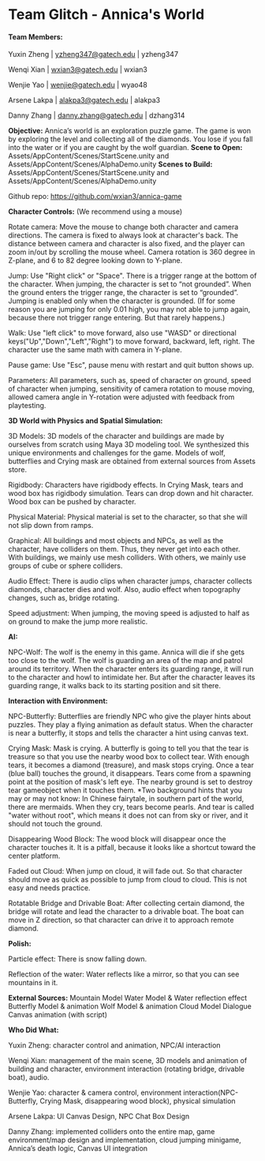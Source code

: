 # Team Glitch - Annica's World

#### Team Members:
Yuxin Zheng | yzheng347@gatech.edu | yzheng347

Wenqi Xian | wxian3@gatech.edu | wxian3

Wenjie Yao | wenjie@gatech.edu | wyao48

Arsene Lakpa | alakpa3@gatech.edu | alakpa3

Danny Zhang | danny.zhang@gatech.edu | dzhang314

**Objective:** Annica’s world is an exploration puzzle game. The game is won by exploring the level and collecting all of the diamonds. You lose if you fall into the water or if you are caught by the wolf guardian.
**Scene to Open:** Assets/AppContent/Scenes/StartScene.unity and Assets/AppContent/Scenes/AlphaDemo.unity
**Scenes to Build:** Assets/AppContent/Scenes/StartScene.unity and Assets/AppContent/Scenes/AlphaDemo.unity

Github repo: https://github.com/wxian3/annica-game

**Character Controls:** (We recommend using a mouse)

Rotate camera:
Move the mouse to change both character and camera directions. The camera is fixed to always look at character's back. The distance between camera and character is also  fixed, and the player can zoom in/out by scrolling the mouse wheel. Camera rotation is 360 degree in Z-plane, and 6 to 82 degree looking down to Y-plane.

Jump:
Use "Right click" or "Space". There is a trigger range at the bottom of the character. When jumping, the character is set to “not grounded”. When the ground enters the trigger range, the character is set to “grounded”. Jumping is enabled only when the character is grounded. (If for some reason you are jumping for only 0.01 high, you may not able to jump again, because there not trigger range entering. But that rarely happens.)

Walk:
Use "left click" to move forward, also use "WASD" or directional keys("Up","Down","Left","Right") to move forward, backward, left, right. The character use the same math with camera in Y-plane.

Pause game:
Use "Esc", pause menu with restart and quit button shows up.

Parameters:
All parameters, such as, speed of character on ground, speed of character when jumping, sensitivity of camera rotation to mouse moving, allowed camera angle in Y-rotation were adjusted with feedback from playtesting.

**3D World with Physics and Spatial Simulation:**

3D Models:
3D models of the character and buildings are made by ourselves from scratch using Maya 3D modeling tool. We synthesized this unique environments and challenges for the game. Models of wolf, butterflies and Crying mask are obtained from external sources from Assets store.

Rigidbody:
Characters have rigidbody effects. In Crying Mask, tears and wood box has rigidbody simulation. Tears can drop down and hit character. Wood box can be pushed by character.

Physical Material:
Physical material is set to the character, so that she will not slip down from ramps.

Graphical:
All buildings and most objects and NPCs, as well as the character, have colliders on them. Thus, they never get into each other. With buildings, we mainly use mesh colliders. With others, we mainly use groups of cube or sphere colliders.

Audio Effect:
There is audio clips when character jumps, character collects diamonds, character dies and wolf. Also, audio effect when topography changes, such as, bridge rotating.

Speed adjustment:
When jumping, the moving speed is adjusted to half as on ground to make the jump more realistic.

**AI:**

NPC-Wolf:
The wolf is the enemy in this game. Annica will die if she gets too close to the wolf. The wolf is guarding an area of the map and patrol around its territory. When the character enters its guarding range, it will run to the character and howl to intimidate her. But after the character leaves its guarding range, it walks back to its starting position and sit there.

**Interaction with Environment:**

NPC-Butterfly:
Butterflies are friendly NPC who give the player hints about puzzles. They play a flying animation as default status. When the character is near a butterfly, it stops and tells the character a hint using canvas text.

Crying Mask:
Mask is crying. A butterfly is going to tell you that the tear is treasure so that you use the nearby wood box to collect tear. With enough tears, it becomes a diamond (treasure), and mask stops crying. Once a tear (blue ball) touches the ground, it disappears.
Tears come from a spawning point at the position of mask's left eye. The nearby ground is set to destroy tear gameobject when it touches them.
*Two background hints that you may or may not know: In Chinese fairytale, in southern part of the world, there are mermaids. When they cry, tears become pearls. And tear is called "water without root", which means it does not can from sky or river, and it should not touch the ground.

Disappearing Wood Block:
The wood block will disappear once the character touches it. It is a pitfall, because it looks like a shortcut toward the center platform.

Faded out Cloud:
When jump on cloud, it will fade out. So that character should move as quick as possible to jump from cloud to cloud. This is not easy and needs practice.

Rotatable Bridge and Drivable Boat:
After collecting certain diamond, the bridge will rotate and lead the character to a drivable boat. The boat can move in Z direction, so that character can drive it to approach remote diamond.

**Polish:**

Particle effect:
There is snow falling down.

Reflection of the water:
Water reflects like a mirror, so that you can see mountains in it.



**External Sources:**
Mountain Model
Water Model & Water reflection effect
Butterfly Model & animation
Wolf Model & animation
Cloud Model
Dialogue Canvas animation (with script)

**Who Did What:**

Yuxin Zheng: character control and animation, NPC/AI interaction

Wenqi Xian: management of the main scene, 3D models and animation of building and character, environment interaction (rotating bridge, drivable boat), audio.

Wenjie Yao: character & camera control, environment interaction(NPC-Butterfly, Crying Mask, disappearing wood block), physical simulation

Arsene Lakpa: UI Canvas Design, NPC Chat Box Design

Danny Zhang: implemented colliders onto the entire map, game environment/map design and implementation, cloud jumping minigame, Annica’s death logic, Canvas UI integration
